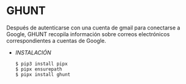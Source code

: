 # **GHUNT**

Después de autenticarse con una cuenta de gmail para conectarse a Google, GHUNT recopila información sobre correos electrónicos correspondientes a cuentas de Google.

- *INSTALACIÓN*

      $ pip3 install pipx
      $ pipx ensurepath
      $ pipx install ghunt 
